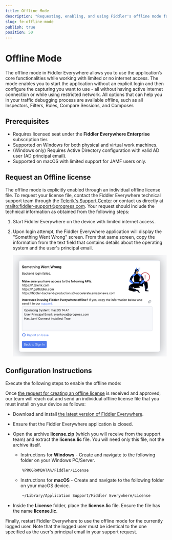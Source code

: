```yaml
---
title: Offline Mode
description: "Requesting, enabling, and using Fiddler's offline mode for environments with restricted internet access."
slug: fe-offline-mode
publish: true
position: 50
---
```


# Offline Mode

The offline mode in Fiddler Everywhere allows you to use the application’s core functionalities while working with limited or no internet access. The mode enables you to start the application without an explicit login and then configure the capturing you want to use - all without having active internet connection or while using restricted network. All options that can help you in your traffic debugging process are available offline, such as all Inspectors, Filters, Rules, Compare Sessions, and Composer.

## Prerequisites

- Requires licensed seat under the **Fiddler Everywhere Enterprise** subscription tier.
- Supported on Windows for both physical and virtual work machines.
- (Windows only) Requires Active Directory configuration with valid AD user (AD principal email).
- Supported on macOS with limited support for JAMF users only.

## Request an Offline license

The offline mode is explicitly enabled through an individual offline license file. To request your license file, contact the Fiddler Everywhere technical support team through the [Telerik's Support Center](https://www.telerik.com/account/support-center
) or contact us directly at [mailto:fiddler-support@progress.com](fiddler-support@progress.com). Your request should include the technical information as obtained from the following steps:

1. Start Fiddler Everywhere on the device with limited internet access.

2. Upon login attempt, the Fiddler Everywhere application will display the "Something Went Wrong" screen. From that same screen, copy the information from the text field that contains details about the operating system and the user's principal email.

    !["Something Went Wrong" screen on device with limited internet access](../images/offline/offline-mode-something-went-wrong-screen.png)

## Configuration Instructions

Execute the following steps to enable the offline mode:

Once [the request for creating an offline license](#request-an-offline-license) is received and approved, our team will reach out and send an individual offline license file that you must install on your device as follows:

- Download and install [the latest version of Fiddler Everywhere](https://www.telerik.com/download/fiddler-everywhere).

- Ensure that the Fiddler Everywhere application is closed.

- Open the archive **license.zip** (which you will receive from the support team) and extract the **license.lic** file. You will need only this file, not the archive itself.

    * Instructions for **Windows** - Create and navigate to the following folder on your Windows PC/Server.

    ```sh
        %PROGRAMDATA%/Fiddler/License
    ```

    * Instructions for **macOS** - Create and navigate to the following folder on your macOS device.

    ```sh
        ~/Library/Application Support/Fiddler Everywhere/License
    ```

- Inside the **License** folder, place the **license.lic** file. Ensure the file has the name **license.lic**.

Finally, restart Fiddler Everywhere to use the offline mode for the currently logged user. Note that the logged user must be identical to the one specified as the user's principal email in your support request.


